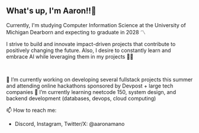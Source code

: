 ## What's up, I'm Aaron‼️👋
Currently, I'm studying Computer Information Science at the University of Michigan Dearborn and expecting to graduate in 2028 〽️

I strive to build and innovate impact-driven projects that contribute to positively changing the future. Also, I desire to constantly learn and embrace AI while leveraging them in my projects 🤖🙂

<br>

🔭 I’m currently working on developing several fullstack projects this summer and attending online hackathons sponsored by Devpost + large tech companies
🌱 I’m currently learning neetcode 150, system design, and backend development (databases, devops, cloud computing)

📫 How to reach me: <br>
<ul>
<li>Discord, Instagram, Twitter/X: @aaronamano</li>
</ul>



<!--
**aaronamano/aaronamano** is a ✨ _special_ ✨ repository because its `README.md` (this file) appears on your GitHub profile.

Here are some ideas to get you started:

🔭 I’m currently working on ...
- 🌱 I’m currently learning ...
- 👯 I’m looking to collaborate on ...
- 🤔 I’m looking for help with ...
- 💬 Ask me about ...
- 📫 How to reach me: ...
- 😄 Pronouns: ...
- ⚡ Fun fact: ...
-->
